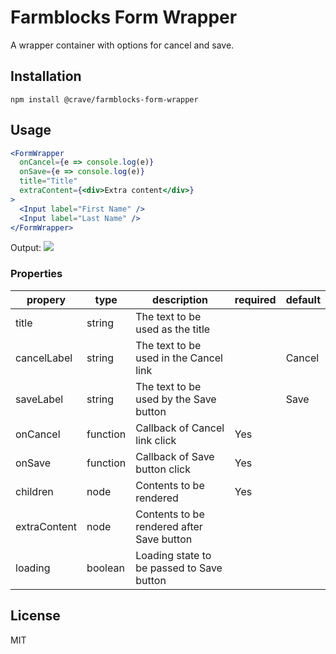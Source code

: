 # Farmblocks Form Wrapper

A wrapper container with options for cancel and save.

## Installation

```
npm install @crave/farmblocks-form-wrapper
```

## Usage

```jsx
<FormWrapper
  onCancel={e => console.log(e)}
  onSave={e => console.log(e)}
  title="Title"
  extraContent={<div>Extra content</div>}
>
  <Input label="First Name" />
  <Input label="Last Name" />
</FormWrapper>
```

Output:
![](https://user-images.githubusercontent.com/7760/36207007-95bdb1b6-117b-11e8-8dff-54da4e9c5298.png)

### Properties

| propery      | type     | description                               | required | default |
| ------------ | -------- | ----------------------------------------- | -------- | ------- |
| title        | string   | The text to be used as the title          |          |         |
| cancelLabel  | string   | The text to be used in the Cancel link    |          | Cancel  |
| saveLabel    | string   | The text to be used by the Save button    |          | Save    |
| onCancel     | function | Callback of Cancel link click             | Yes      |         |
| onSave       | function | Callback of Save button click             | Yes      |         |
| children     | node     | Contents to be rendered                   | Yes      |         |
| extraContent | node     | Contents to be rendered after Save button |          |         |
| loading      | boolean  | Loading state to be passed to Save button |          |         |

## License

MIT
